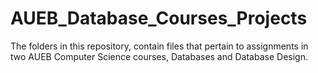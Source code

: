 # AUEB_Database_Courses_Projects

The folders in this repository, contain files that pertain to assignments in two AUEB Computer Science courses, Databases and Database Design.
